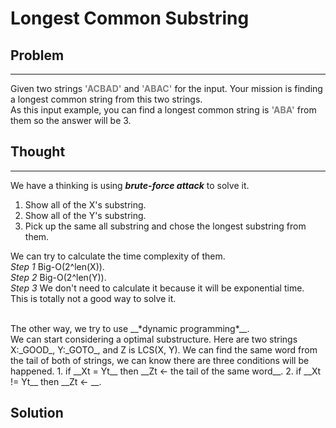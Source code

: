 # Longest Common Substring

## Problem
---
Given two strings <font color="gray">__'ACBAD'__</font> and <font color="gray">__'ABAC'__</font> for the input. Your mission is finding a longest common string from this two strings.<br/>
As this input example, you can find a longest common string is <font color="gray">__'ABA'__</font> from them so the answer will be 3.

## Thought
---
We have a thinking is using __*brute-force attack*__ to solve it.
<br/>
1. Show all of the X's substring.
2. Show all of the Y's substring.
3. Pick up the same all substring and chose the longest substring from them.

We can try to calculate the time complexity of them.
<br/>
_Step 1_ Big-O(2^len(X)).
<br/>
_Step 2_ Big-O(2^len(Y)).
<br/>
_Step 3_ We don't need to calculate it because it will be exponential time.
<br/>
This is totally not a good way to solve it.

<br/>
The other way, we try to use __*dynamic programming*__.
<br/>
We can start considering a optimal substructure. Here are two strings X:_GOOD_, Y:_GOTO_, and Z is LCS(X, Y). We can find the same word from the tail of both of strings, we can know there are three conditions will be happened.
1. if __Xt = Yt__ then __Zt <- the tail of the same word__.
2. if __Xt != Yt__ then __Zt <- __.

## Solution
---

## Implementation
---

## Algorithm
---
#### Recursion Form

You can see the form as below:
<br/>
![LCS formula](../../img/LCS formula.png)

## Complexity
---
Time Complexity: __Big-O(mn)__
<br/>
Space Complexity: __Big-O(mn)__

## Source
---
```python
```

